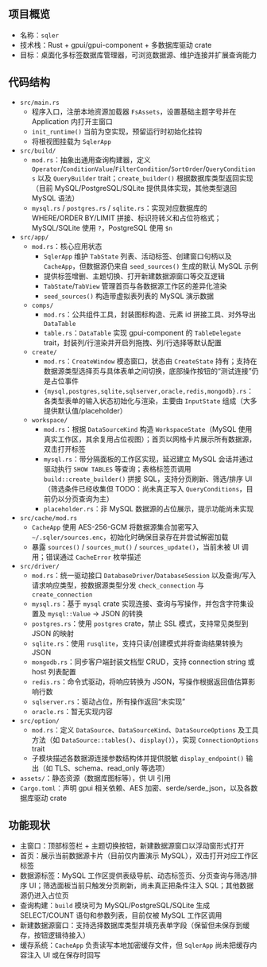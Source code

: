 ## 项目概览
- 名称：`sqler`
- 技术栈：Rust + gpui/gpui-component + 多数据库驱动 crate
- 目标：桌面化多标签数据库管理器，可浏览数据源、维护连接并扩展查询能力

## 代码结构
- `src/main.rs`
  - 程序入口，注册本地资源加载器 `FsAssets`，设置基础主题字号并在 Application 内打开主窗口
  - `init_runtime()` 当前为空实现，预留运行时初始化挂钩
  - 将根视图挂载为 `SqlerApp`
- `src/build/`
  - `mod.rs`：抽象出通用查询构建器，定义 `Operator`/`ConditionValue`/`FilterCondition`/`SortOrder`/`QueryConditions` 以及 `QueryBuilder` trait；`create_builder()` 根据数据库类型返回实现（目前 MySQL/PostgreSQL/SQLite 提供具体实现，其他类型退回 MySQL 语法）
  - `mysql.rs` / `postgres.rs` / `sqlite.rs`：实现对应数据库的 WHERE/ORDER BY/LIMIT 拼接、标识符转义和占位符格式；MySQL/SQLite 使用 `?`，PostgreSQL 使用 `$n`
- `src/app/`
  - `mod.rs`：核心应用状态
    - `SqlerApp` 维护 `TabState` 列表、活动标签、创建窗口句柄以及 `CacheApp`，但数据源仍来自 `seed_sources()` 生成的默认 MySQL 示例
    - 提供标签增删、主题切换、打开新建数据源窗口等交互逻辑
    - `TabState`/`TabView` 管理首页与各数据源工作区的差异化渲染
    - `seed_sources()` 构造带虚拟表列表的 MySQL 演示数据
  - `comps/`
    - `mod.rs`：公共组件工具，封装图标构造、元素 id 拼接工具、对外导出 `DataTable`
    - `table.rs`：`DataTable` 实现 gpui-component 的 `TableDelegate` trait，封装列/行渲染并开启列拖拽、列/行选择等默认配置
  - `create/`
    - `mod.rs`：`CreateWindow` 模态窗口，状态由 `CreateState` 持有；支持在数据源类型选择页与具体表单之间切换，底部操作按钮的“测试连接”仍是占位事件
    - `{mysql,postgres,sqlite,sqlserver,oracle,redis,mongodb}.rs`：各类型表单的输入状态初始化与渲染，主要由 `InputState` 组成（大多提供默认值/placeholder）
  - `workspace/`
    - `mod.rs`：根据 `DataSourceKind` 构造 `WorkspaceState`（MySQL 使用真实工作区，其余复用占位视图）；首页以网格卡片展示所有数据源，双击打开标签
    - `mysql.rs`：带分隔面板的工作区实现，延迟建立 MySQL 会话并通过驱动执行 `SHOW TABLES` 等查询；表格标签页调用 `build::create_builder()` 拼接 SQL，支持分页刷新、筛选/排序 UI（筛选条件已经收集但 TODO：尚未真正写入 `QueryConditions`，目前仍以分页查询为主）
    - `placeholder.rs`：非 MySQL 数据源的占位展示，提示功能尚未实现
- `src/cache/mod.rs`
  - `CacheApp` 使用 AES-256-GCM 将数据源集合加密写入 `~/.sqler/sources.enc`，初始化时确保目录存在并尝试解密加载
  - 暴露 `sources()` / `sources_mut()` / `sources_update()`，当前未被 UI 调用；错误通过 `CacheError` 枚举描述
- `src/driver/`
  - `mod.rs`：统一驱动接口 `DatabaseDriver`/`DatabaseSession` 以及查询/写入请求响应类型，按数据源类型分发 `check_connection` 与 `create_connection`
  - `mysql.rs`：基于 `mysql` crate 实现连接、查询与写操作，并包含字符集设置及 `mysql::Value` -> JSON 的转换
  - `postgres.rs`：使用 `postgres` crate，禁止 SSL 模式，支持常见类型到 JSON 的映射
  - `sqlite.rs`：使用 `rusqlite`，支持只读/创建模式并将查询结果转换为 JSON
  - `mongodb.rs`：同步客户端封装文档型 CRUD，支持 connection string 或 host 列表配置
  - `redis.rs`：命令式驱动，将响应转换为 JSON，写操作根据返回值估算影响行数
  - `sqlserver.rs`：驱动占位，所有操作返回“未实现”
  - `oracle.rs`：暂无实现内容
- `src/option/`
  - `mod.rs`：定义 `DataSource`、`DataSourceKind`、`DataSourceOptions` 及工具方法（如 `DataSource::tables()`、`display()`），实现 `ConnectionOptions` trait
  - 子模块描述各数据源连接参数结构体并提供脱敏 `display_endpoint()` 输出（如 TLS、schema、read_only 等选项）
- `assets/`：静态资源（数据库图标等），供 UI 引用
- `Cargo.toml`：声明 gpui 相关依赖、AES 加密、serde/serde_json，以及各数据库驱动 crate

## 功能现状
- 主窗口：顶部标签栏 + 主题切换按钮，新建数据源窗口以浮动窗形式打开
- 首页：展示当前数据源卡片（目前仅内置演示 MySQL），双击打开对应工作区标签
- 数据源标签：MySQL 工作区提供表级导航、动态标签页、分页查询与筛选/排序 UI；筛选面板当前只触发分页刷新，尚未真正把条件注入 SQL；其他数据源仍进入占位页
- 查询构建：`build` 模块可为 MySQL/PostgreSQL/SQLite 生成 SELECT/COUNT 语句和参数列表，目前仅被 MySQL 工作区调用
- 新建数据源窗口：支持选择数据库类型并填充表单字段（保留但未保存到缓存，按钮逻辑待接入）
- 缓存系统：`CacheApp` 负责读写本地加密缓存文件，但 `SqlerApp` 尚未把缓存内容注入 UI 或在保存时回写
